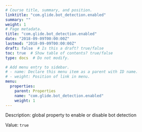 ```yaml
---
# Course title, summary, and position.
linktitle: "com.glide.bot_detection.enabled"
summary: ""
weight: 1
# Page metadata.
title: "com.glide.bot_detection.enabled"
date: "2018-09-09T00:00:00Z"
lastmod: "2018-09-09T00:00:00Z"
draft: false  # Is this a draft? true/false
toc: true  # Show table of contents? true/false
type: docs  # Do not modify.

# Add menu entry to sidebar.
# - name: Declare this menu item as a parent with ID name.
# - weight: Position of link in menu.
menu:
  properties:
    parent: Properties
    name: "com.glide.bot_detection.enabled"
    weight: 1
---
```


Description: global property to enable or disable bot detection


Value: `true`